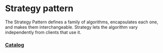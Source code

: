 # Strategy pattern

The Strategy Pattern defines a family of algorithms, encapsulates each one, and makes them interchangeable. Strategy lets the algorithm vary independently from clients that use it.

### [Catalog](https://refactoring.guru/design-patterns/strategy)
